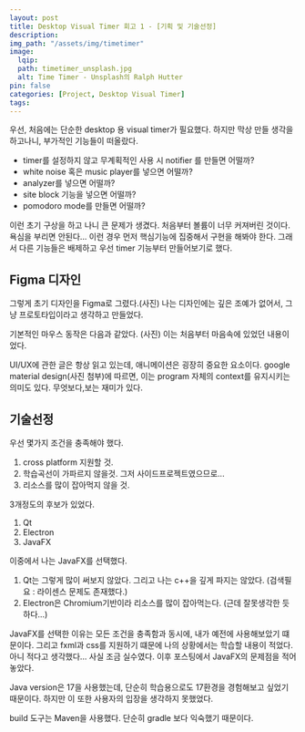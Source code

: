```yaml
---
layout: post
title: Desktop Visual Timer 회고 1 - [기획 및 기술선정]
description:
img_path: "/assets/img/timetimer"
image:
  lqip:
  path: timetimer_unsplash.jpg
  alt: Time Timer - Unsplash의 Ralph Hutter
pin: false
categories: [Project, Desktop Visual Timer]
tags:
---
```


우선, 처음에는 단순한 desktop 용 visual timer가 필요했다.
하지만 막상 만들 생각을 하고나니, 부가적인 기능들이 떠올랐다.

- timer를 설정하지 않고 무계획적인 사용 시 notifier 를 만들면 어떨까?
- white noise 혹은 music player를 넣으면 어떨까?
- analyzer를 넣으면 어떨까?
- site block 기능을 넣으면 어떨까?
- pomodoro mode를 만들면 어떨까?

이런 초기 구상을 하고 나니 큰 문제가 생겼다. 처음부터 볼륨이 너무 커져버린 것이다. 욕심을 부리면 안된다...
이런 경우 먼저 핵심기능에 집중해서 구현을 해봐야 한다. 그래서 다른 기능들은 배제하고 우선 timer 기능부터 만들어보기로 했다.

## Figma 디자인

그렇게 초기 디자인을 Figma로 그렸다.(사진)
나는 디자인에는 깊은 조예가 없어서, 그냥 프로토타입이라고 생각하고 만들었다.

기본적인 마우스 동작은 다음과 같았다. (사진)
이는 처음부터 마음속에 있었던 내용이었다.

UI/UX에 관한 글은 항상 읽고 있는데, 애니메이션은 굉장히 중요한 요소이다.
google material design(사진 첨부)에 따르면, 이는 program 자체의 context를 유지시키는 의미도 있다.
무엇보다,보는 재미가 있다.

## 기술선정

우선 몇가지 조건을 충족해야 했다.

1. cross platform 지원할 것.
2. 학습곡선이 가파르지 않을것. 그저 사이드프로젝트였으므로...
3. 리소스를 많이 잡아먹지 않을 것.

3개정도의 후보가 있었다.

1. Qt
2. Electron
3. JavaFX

이중에서 나는 JavaFX를 선택했다.

1. Qt는 그렇게 많이 써보지 않았다. 그리고 나는 c++을 깊게 파지는 않았다. (검색필요 : 라이센스 문제도 존재했다.)
2. Electron은 Chromium기반이라 리소스를 많이 잡아먹는다. (근데 잘못생각한 듯 하다...)

JavaFX를 선택한 이유는 모든 조건을 충족함과 동시에, 내가 예전에 사용해보았기 떄문이다.
그리고 fxml과 css를 지원하기 떄문에 나의 상황에서는 학습할 내용이 적었다.
아니 적다고 생각했다... 사실 조금 실수였다. 이후 포스팅에서 JavaFX의 문제점을 적어놓았다.

Java version은 17을 사용했는데, 단순히 학습용으로도 17환경을 경험해보고 싶었기 때문이다.
하지만 이 또한 사용자의 입장을 생각하지 못했었다.

build 도구는 Maven을 사용했다. 단순히 gradle 보다 익숙했기 때문이다.
